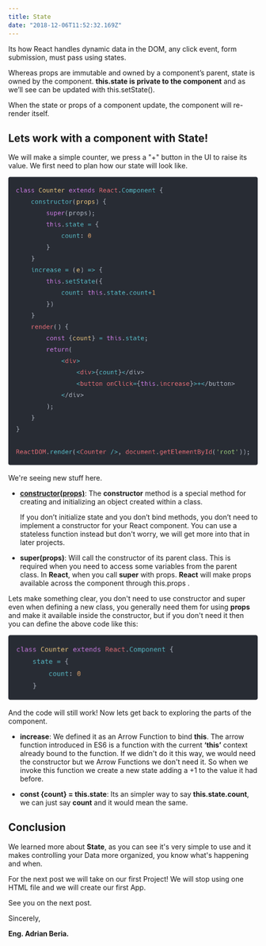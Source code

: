 ```yaml
---
title: State
date: "2018-12-06T11:52:32.169Z"
---
```


Its how React handles dynamic data in the DOM, any click event, form submission, must pass using states.

Whereas props are immutable and owned by a component’s parent, state is owned by the component. **this.state is private to the component** and as we’ll see can be updated with
this.setState(). 

When the state or props of a component update, the component will re-render itself.

## Lets work with a component with State!

We will make a simple counter, we press a "+" button in the UI to raise its value. We first need to plan how our state will look like.

![state](state-2.png)

We're seeing new stuff here.

- **[constructor(props)](https://developer.mozilla.org/en-US/docs/Web/JavaScript/Reference/Classes/constructor)**:   The **constructor** method is a special method for creating and initializing an object created within a class. 

	If you don’t initialize state and you don’t bind methods, you don’t need to implement a constructor for your React component. You can use a stateless function instead but don't worry, we will get more into that in later projects.

- **super(props)**: Will call the constructor of its parent class. This is required when you need to access some variables from the parent class. In **React**, when you call **super** with props. **React** will make props available across the component through this.props .

Lets make something clear, you don't need to use constructor and super even when defining a new class, you generally need them for using **props** and make it available inside the constructor, but if you don't need it then you can define the above code like this:

![state](state-3.png)

And the code will still work! Now lets get back to exploring the parts of the component.

- **increase**:  We defined it as an Arrow Function to bind **this**. The arrow function introduced in ES6 is a function with the current **‘this’** context already bound to the function. If we didn't do it this way, we would need the constructor but we Arrow Functions we don't need it.  So when we invoke this function we create a new state adding a +1 to the value it had before.

- **const {count} = this.state**:  Its an simpler way to say **this.state.count**, we can just say **count** and it would mean the same. 

## Conclusion

We learned more about **State**, as you can see it's very simple to use and it makes controlling your Data more organized, you know what's happening and when. 

For the next post we will take on our first Project! We will stop using one HTML file and we will create our first App.

See you on the next post.

Sincerely,

**Eng. Adrian Beria.**